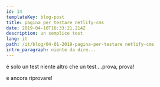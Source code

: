 ```yaml
---
id: 14
templateKey: blog-post
title: pagina per testare netlify-cms
date: 2019-04-10T16:33:21.214Z
description: un semplice test
lang: it
path: /it/blog/04-01-2019-pagina-per-testare netlify-cms
intro_paragraph: niente da dire...
---
```

é solo un test niente altro che un test....prova, prova!

e ancora riprovare!
